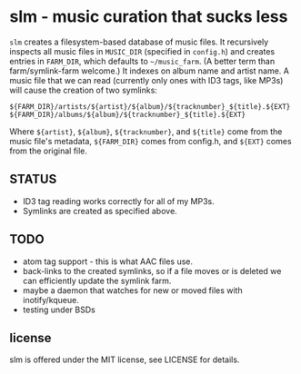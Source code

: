 slm - music curation that sucks less
====================================

`slm` creates a filesystem-based database of music files.  It
recursively inspects all music files in `MUSIC_DIR` (specified in
`config.h`) and creates entries in `FARM_DIR`, which defaults to
`~/music_farm`.  (A better term than farm/symlink-farm welcome.)  It
indexes on album name and artist name.  A music file that we can read
(currently only ones with ID3 tags, like MP3s) will cause the creation
of two symlinks:

    ${FARM_DIR}/artists/${artist}/${album}/${tracknumber}_${title}.${EXT}
    ${FARM_DIR}/albums/${album}/${tracknumber}_${title}.${EXT}

Where `${artist}`, `${album}`, `${tracknumber}`, and `${title}` come
from the music file's metadata, `${FARM_DIR}` comes from config.h, and
`${EXT}` comes from the original file.

STATUS
------

- ID3 tag reading works correctly for all of my MP3s.
- Symlinks are created as specified above.

TODO
----

- atom tag support - this is what AAC files use.
- back-links to the created symlinks, so if a file moves or is deleted
  we can efficiently update the symlink farm.
- maybe a daemon that watches for new or moved files with
  inotify/kqueue.
- testing under BSDs

license
-------

slm is offered under the MIT license, see LICENSE for details.
